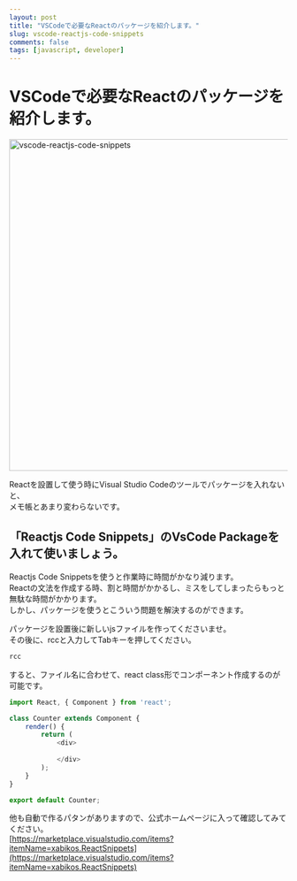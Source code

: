 ```yaml
---
layout: post
title: "VSCodeで必要なReactのパッケージを紹介します。"
slug: vscode-reactjs-code-snippets
comments: false
tags: [javascript, developer]
---
```

# VSCodeで必要なReactのパッケージを紹介します。
<img src="https://drive.google.com/uc?export=view&id=1u7BSBIt1dMa6djlVbF-VmF72fTZ1X3TL" alt="vscode-reactjs-code-snippets" width="600">

Reactを設置して使う時にVisual Studio Codeのツールでパッケージを入れないと、  
メモ帳とあまり変わらないです。  

## 「Reactjs Code Snippets」のVsCode Packageを入れて使いましょう。  
Reactjs Code Snippetsを使うと作業時に時間がかなり減ります。  
Reactの文法を作成する時、割と時間がかかるし、ミスをしてしまったらもっと無駄な時間がかかります。  
しかし、パッケージを使うとこういう問題を解決するのができます。  
  
パッケージを設置後に新しいjsファイルを作ってくださいませ。  
その後に、rccと入力してTabキーを押してください。　　
```javascript
rcc
```
  
<script async src="https://pagead2.googlesyndication.com/pagead/js/adsbygoogle.js?client=ca-pub-7886659064712565"
     crossorigin="anonymous"></script>
<!-- 디스플레이 광고 -->
<ins class="adsbygoogle"
     style="display:block"
     data-ad-client="ca-pub-7886659064712565"
     data-ad-slot="1939383573"
     data-ad-format="auto"
     data-full-width-responsive="true"></ins>
<script>
     (adsbygoogle = window.adsbygoogle || []).push({});
</script>
  
すると、ファイル名に合わせて、react class形でコンポーネント作成するのが可能です。
```javascript
import React, { Component } from 'react';

class Counter extends Component {
    render() {
        return (
            <div>
                
            </div>
        );
    }
}

export default Counter;
```

他も自動で作るパタンがありますので、公式ホームページに入って確認してみてください。  
[https://marketplace.visualstudio.com/items?itemName=xabikos.ReactSnippets](https://marketplace.visualstudio.com/items?itemName=xabikos.ReactSnippets)  